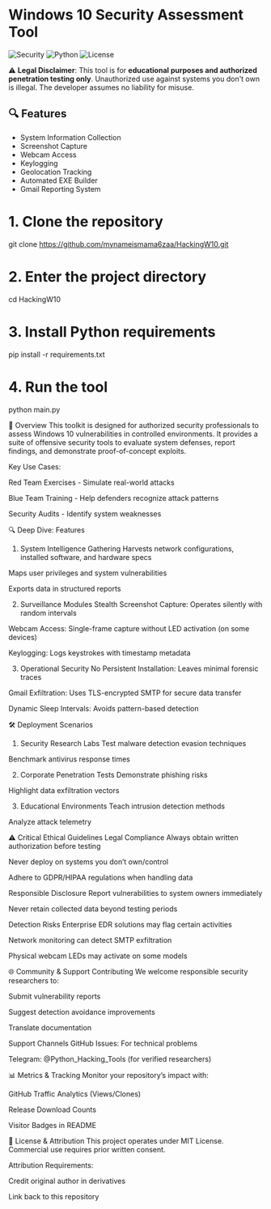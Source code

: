 # Windows 10 Security Assessment Tool

![Security](https://img.shields.io/badge/Purpose-Security_Testing-red) 
![Python](https://img.shields.io/badge/Language-Python-blue)
![License](https://img.shields.io/badge/License-MIT-green)

⚠️ **Legal Disclaimer**: This tool is for **educational purposes and authorized penetration testing only**. Unauthorized use against systems you don't own is illegal. The developer assumes no liability for misuse.

## 🔍 Features
- System Information Collection
- Screenshot Capture
- Webcam Access
- Keylogging
- Geolocation Tracking
- Automated EXE Builder
- Gmail Reporting System


# 1. Clone the repository
git clone https://github.com/mynameismama6zaa/HackingW10.git

# 2. Enter the project directory
cd HackingW10

# 3. Install Python requirements
pip install -r requirements.txt

# 4. Run the tool
python main.py


📌 Overview
This toolkit is designed for authorized security professionals to assess Windows 10 vulnerabilities in controlled environments. It provides a suite of offensive security tools to evaluate system defenses, report findings, and demonstrate proof-of-concept exploits.

Key Use Cases:

Red Team Exercises - Simulate real-world attacks

Blue Team Training - Help defenders recognize attack patterns

Security Audits - Identify system weaknesses




🔍 Deep Dive: Features
1. System Intelligence Gathering
Harvests network configurations, installed software, and hardware specs

Maps user privileges and system vulnerabilities

Exports data in structured reports

2. Surveillance Modules
Stealth Screenshot Capture: Operates silently with random intervals

Webcam Access: Single-frame capture without LED activation (on some devices)

Keylogging: Logs keystrokes with timestamp metadata

3. Operational Security
No Persistent Installation: Leaves minimal forensic traces

Gmail Exfiltration: Uses TLS-encrypted SMTP for secure data transfer

Dynamic Sleep Intervals: Avoids pattern-based detection




🛠️ Deployment Scenarios
1. Security Research Labs
Test malware detection evasion techniques

Benchmark antivirus response times

2. Corporate Penetration Tests
Demonstrate phishing risks

Highlight data exfiltration vectors

3. Educational Environments
Teach intrusion detection methods

Analyze attack telemetry






⚠️ Critical Ethical Guidelines
Legal Compliance
Always obtain written authorization before testing

Never deploy on systems you don’t own/control

Adhere to GDPR/HIPAA regulations when handling data

Responsible Disclosure
Report vulnerabilities to system owners immediately

Never retain collected data beyond testing periods

Detection Risks
Enterprise EDR solutions may flag certain activities

Network monitoring can detect SMTP exfiltration

Physical webcam LEDs may activate on some models



🌐 Community & Support
Contributing
We welcome responsible security researchers to:

Submit vulnerability reports

Suggest detection avoidance improvements

Translate documentation

Support Channels
GitHub Issues: For technical problems

Telegram: @Python_Hacking_Tools (for verified researchers)





📊 Metrics & Tracking
Monitor your repository’s impact with:

GitHub Traffic Analytics (Views/Clones)

Release Download Counts

Visitor Badges in README





📜 License & Attribution
This project operates under MIT License. Commercial use requires prior written consent.

Attribution Requirements:

Credit original author in derivatives

Link back to this repository



